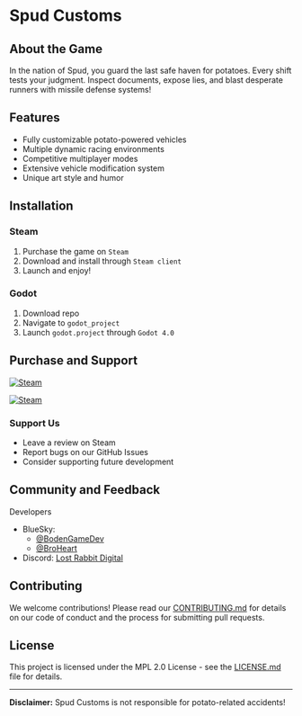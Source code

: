# Spud Customs

## About the Game

In the nation of Spud, you guard the last safe haven for potatoes. Every shift tests your judgment. Inspect documents, expose lies, and blast desperate runners with missile defense systems!

## Features

- Fully customizable potato-powered vehicles
- Multiple dynamic racing environments
- Competitive multiplayer modes
- Extensive vehicle modification system
- Unique art style and humor

## Installation

### Steam
1. Purchase the game on `Steam`
2. Download and install through `Steam client`
3. Launch and enjoy!
### Godot
1. Download repo
2. Navigate to `godot_project` 
3. Launch `godot.project` through `Godot 4.0`

## Purchase and Support

[![Steam](https://img.shields.io/badge/$4.99_on_Steam-000000?style=for-the-badge&logo=steam&logoColor=white)](https://store.steampowered.com/app/3291880/Spud_Customs/)

[![Steam](https://img.shields.io/badge/Free_Demo_on_Steam-000000?style=for-the-badge&logo=steam&logoColor=white)](https://store.steampowered.com/app/3356370/Spud_Customs_Demo/)


### Support Us
- Leave a review on Steam
- Report bugs on our GitHub Issues
- Consider supporting future development

## Community and Feedback

Developers
- BlueSky: 
	- [@BodenGameDev](https://bsky.app/profile/bodengamedev.bsky.social)
	- [@BroHeart](https://bsky.app/profile/broheartttv.bsky.social)
- Discord: [Lost Rabbit Digital](https://discord.gg/Y7caBf7gBj)

## Contributing

We welcome contributions! Please read our [CONTRIBUTING.md](CONTRIBUTING.md) for details on our code of conduct and the process for submitting pull requests.

## License

This project is licensed under the MPL 2.0 License - see the [LICENSE.md](LICENSE.md) file for details.

---

**Disclaimer:** Spud Customs is not responsible for potato-related accidents!